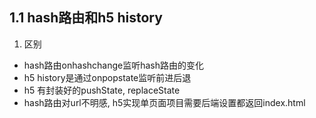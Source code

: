 ## 1.1 hash路由和h5 history
1. 区别
 - hash路由onhashchange监听hash路由的变化
 - h5 history是通过onpopstate监听前进后退
 - h5 有封装好的pushState, replaceState
 - hash路由对url不明感, h5实现单页面项目需要后端设置都返回index.html